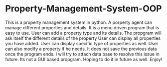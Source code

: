 # Property-Management-System-OOP
This is a property management system in python.
A porperty agent can manage different properties and details.
It is a menu driven program that is easy to use.
User can add a property type and its details. The propgram will ask itself the different details of the property
User can display all properties you have added.
User can display specific type of properties as well.
User can also modify a property if he needs.
It does not save the previous data once the program ends. I will try to attach data base to resolve this issue in future.
Its not a GUI based propgram. Hoping to do it in future as well.
Enjoy!


